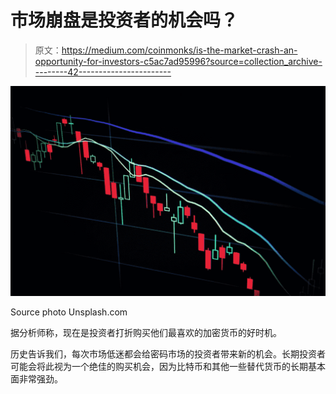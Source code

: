 # 市场崩盘是投资者的机会吗？

> 原文：<https://medium.com/coinmonks/is-the-market-crash-an-opportunity-for-investors-c5ac7ad95996?source=collection_archive---------42----------------------->

![](img/0f56b0b87fa3495a6e645c90894c8e9b.png)

Source photo Unsplash.com

据分析师称，现在是投资者打折购买他们最喜欢的加密货币的好时机。

历史告诉我们，每次市场低迷都会给密码市场的投资者带来新的机会。长期投资者可能会将此视为一个绝佳的购买机会，因为比特币和其他一些替代货币的长期基本面非常强劲。